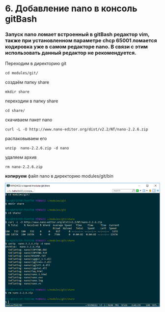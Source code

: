 # 6. Добавление nano в консоль gitBash
### Запуск nano ломает встроенный в gitBash редактор vim, также при установленном параметре chcp 65001 ломается кодировка уже в самом редакторе nano. В связи с этим использовать данный редактор не рекомендуется. 

Переходим в директорию git
```
cd modules/git/
```
создаём папку share
```
mkdir share
```
переходим в папку share
```
cd share/
```
скачиваем пакет nano
```
curl -L -O http://www.nano-editor.org/dist/v2.2/NT/nano-2.2.6.zip
```
распаковываем его
```
unzip  nano-2.2.6.zip -d nano
```
удаляем архив
```
rm nano-2.2.6.zip
```
**копируем** файл nano в директорию modules/git/bin

![Установка nano](../img/install-nano.png "Установка nano")